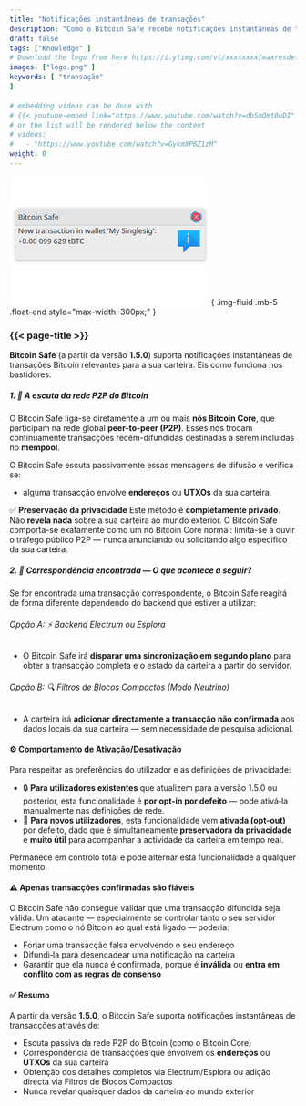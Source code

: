 ```yaml
---
title: "Notificações instantâneas de transações"
description: "Como o Bitcoin Safe recebe notificações instantâneas de transações"
draft: false
tags: ["Knowledge" ]
# Download the logo from here https://i.ytimg.com/vi/xxxxxxxx/maxresdefault.jpg
images: ["logo.png" ]
keywords: [ "transação"
]

# embedding videos can be done with 
# {{< youtube-embed link="https://www.youtube.com/watch?v=dbSmQmt0uDI" >}}
# or the list will be rendered below the content
# videos:
#   - "https://www.youtube.com/watch?v=GykmXP6Z1zM"
weight: 0
---
```




![](logo.png)
{ .img-fluid .mb-5 .float-end style="max-width: 300px;" }


### {{< page-title >}}  
 
  


**Bitcoin Safe** (a partir da versão **1.5.0**) suporta notificações instantâneas de transações Bitcoin relevantes para a sua carteira. Eis como funciona nos bastidores:




##### 1. 📡 A escuta da rede P2P do Bitcoin

O Bitcoin Safe liga-se diretamente a um ou mais **nós Bitcoin Core**, que participam na rede global **peer-to-peer (P2P)**. Esses nós trocam continuamente transacções recém-difundidas destinadas a serem incluídas no **mempool**.

O Bitcoin Safe escuta passivamente essas mensagens de difusão e verifica se:

* alguma transacção envolve **endereços** ou **UTXOs** da sua carteira.

✅ **Preservação da privacidade**
Este método é **completamente privado**. Não **revela nada** sobre a sua carteira ao mundo exterior.
O Bitcoin Safe comporta-se exatamente como um nó Bitcoin Core normal: limita-se a ouvir o tráfego público P2P — nunca anunciando ou solicitando algo específico da sua carteira.



##### 2. 🧠 Correspondência encontrada — O que acontece a seguir?

Se for encontrada uma transacção correspondente, o Bitcoin Safe reagirá de forma diferente dependendo do backend que estiver a utilizar:

###### Opção A: ⚡ Backend Electrum ou Esplora

* O Bitcoin Safe irá **disparar uma sincronização em segundo plano** para obter a transacção completa e o estado da carteira a partir do servidor.

###### Opção B: 🔍 Filtros de Blocos Compactos (Modo Neutrino)

* A carteira irá **adicionar directamente a transacção não confirmada** aos dados locais da sua carteira — sem necessidade de pesquisa adicional.



#### ⚙️ Comportamento de Ativação/Desativação

Para respeitar as preferências do utilizador e as definições de privacidade:

* 🔒 **Para utilizadores existentes** que atualizem para a versão 1.5.0 ou posterior, esta funcionalidade é **por opt-in por defeito** — pode ativá‑la manualmente nas definições de rede.
* 🚀 **Para novos utilizadores**, esta funcionalidade vem **ativada (opt-out)** por defeito, dado que é simultaneamente **preservadora da privacidade** e **muito útil** para acompanhar a actividade da carteira em tempo real.

Permanece em controlo total e pode alternar esta funcionalidade a qualquer momento.
 
 


#### ⚠️ Apenas transacções confirmadas são fiáveis

O Bitcoin Safe não consegue validar que uma transacção difundida seja válida. Um atacante — especialmente se controlar tanto o seu servidor Electrum como o nó Bitcoin ao qual está ligado — poderia:

* Forjar uma transacção falsa envolvendo o seu endereço
* Difundi‑la para desencadear uma notificação na carteira
* Garantir que ela nunca é confirmada, porque é **inválida** ou **entra em conflito com as regras de consenso**


  


#### ✅ Resumo

A partir da versão **1.5.0**, o Bitcoin Safe suporta notificações instantâneas de transacções através de:

* Escuta passiva da rede P2P do Bitcoin (como o Bitcoin Core)
* Correspondência de transacções que envolvem os **endereços** ou **UTXOs** da sua carteira
* Obtenção dos detalhes completos via Electrum/Esplora ou adição directa via Filtros de Blocos Compactos
* Nunca revelar quaisquer dados da carteira ao mundo exterior